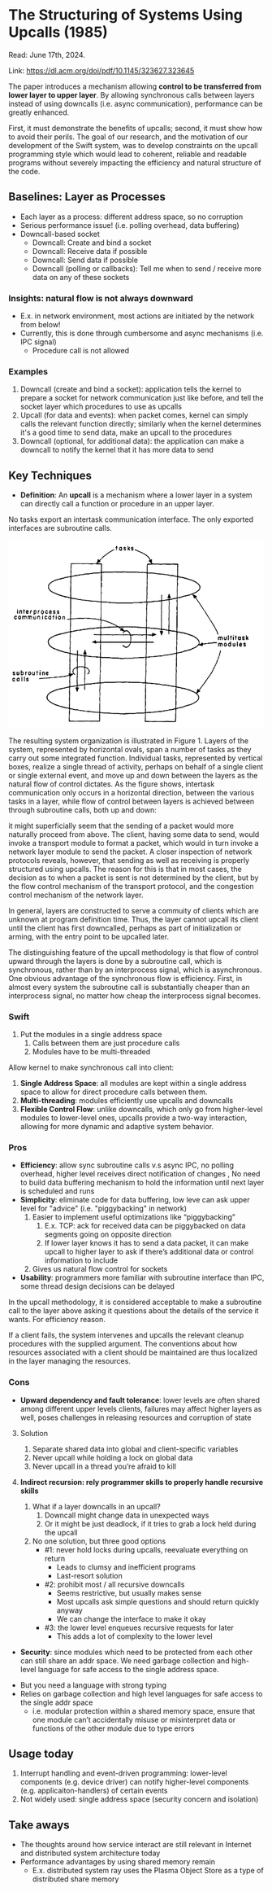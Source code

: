# The Structuring of Systems Using Upcalls (1985)

Read: June 17th, 2024.

Link: https://dl.acm.org/doi/pdf/10.1145/323627.323645

The paper introduces a mechanism allowing **control to be transferred from lower layer to upper layer**. By allowing synchronous calls between layers instead of using downcalls (i.e. async communication), performance can be greatly enhanced. 

First, it must demonstrate the benefits of upcalls; second, it must show how to avoid their perils. The goal of our research, and the motivation of our development of the Swift system, was to develop constraints on the upcall programming style which would lead to coherent, reliable and readable programs without severely impacting the efficiency and natural structure of the code. 

## Baselines: Layer as Processes
- Each layer as a process: different address space, so no corruption
- Serious performance issue! (i.e. polling overhead, data buffering)
- Downcall-based socket 
    - Downcall: Create and bind a socket
    - Downcall: Receive data if possible
    - Downcall: Send data if possible
    - Downcall (polling or callbacks): Tell me when to send / receive more data on any of these sockets

### Insights: natural flow is not always downward

- E.x. in network environment, most actions are initiated by the network from below!
- Currently, this is done through cumbersome and async mechanisms (i.e. IPC signal)
    - Procedure call is not allowed

### Examples 
1. Downcall (create and bind a socket): application tells the kernel to prepare a socket for network communication just like before, and tell the socket layer which procedures to use as upcalls
2. Upcall (for data and events): when packet comes, kernel can simply calls the relevant function directly; similarly when the kernel determines it's a good time to send data, make an upcall to the procedures
3. Downcall (optional, for additional data): the application can make a downcall to notify the kernel that it has more data to send
   
## Key Techniques 
* **Definition**: An **upcall** is a mechanism where a lower layer in a system can directly call a function or procedure in an upper layer.

No tasks export an intertask communication interface. The only exported interfaces are subroutine calls.

![alt text](images/23-upcall/diagram.png)

The resulting system organization is illustrated in Figure 1. Layers of the system, represented by horizontal ovals, span a
number of tasks as they carry out some integrated function. Individual tasks, represented by vertical boxes, realize a single thread of activity, perhaps on behalf of a single client or single external event, and move up and down between the layers as the natural flow of control dictates. As the figure shows, intertask communication only occurs in a horizontal direction, between the various tasks in a layer, while flow of control between layers is achieved between through subroutine calls, both up and down:

it might superficially seem that the sending of a packet would more naturally proceed from above. The client, having some data to send, would invoke a transport module to format a packet, which would in turn invoke a network layer module to send the packet. A closer inspection of network protocols reveals, however, that sending as well as receiving is properly structured using upcalls. The reason for this is that in
most cases, the decision as to when a packet is sent is not determined by the client, but by the flow control mechanism of the transport protocol, and the congestion control mechanism of the network layer.

In general, layers are constructed to serve a commuity of clients which are unknown at program definition time. Thus, the layer cannot upcall its client until the client has first downcalled, perhaps as part of initialization or arming, with the entry point to be upcalled later.

The distinguishing feature of the upcall methodology is that flow of control upward through the layers is done by a subroutine call, which is synchronous, rather than by an interprocess signal, which is asynchronous. One obvious advantage of the synchronous flow is efficiency. First, in almost every system the subroutine call is substantially cheaper than an interprocess signal, no matter how cheap the interprocess signal becomes.

### Swift

1. Put the modules in a single address space 
    1. Calls between them are just procedure calls 
    2. Modules have to be multi-threaded

Allow kernel to make synchronous call into client: 
1. **Single Address Space**: all modules are kept within a single address space to allow for direct procedure calls between them.
2. **Multi-threading**: modules efficiently use upcalls and downcalls
3. **Flexible Control Flow**: unlike downcalls, which only go from higher-level modules to lower-level ones, upcalls provide a two-way interaction, allowing for more dynamic and adaptive system behavior.

### Pros
* **Efficiency**: allow sync subroutine calls v.s async IPC, no polling overhead, higher level receives direct notification of changes , No need to build data buffering mechanism to hold the information until next layer is scheduled and runs 
* **Simplicity**: eliminate code for data buffering, low leve can ask upper level for "advice" (i.e. "piggybacking" in network) 
  1. Easier to implement useful optimizations like “piggybacking”
      1. E.x. TCP: ack for received data can be piggybacked on data segments going on opposite direction 
      2. If lower layer knows it has to send a data packet, it can make upcall to higher layer to ask if there’s additional data or control information to include
  2. Gives us natural flow control for sockets
* **Usability**: programmers more familiar with subroutine interface than IPC, some thread design decisions can be delayed

In the upcall methodology, it is considered acceptable to make a subroutine call to the layer above asking it questions about the details of the service it wants. For efficiency reason. 

If a client fails, the system intervenes and upcalls the relevant cleanup procedures with the supplied argument. The conventions about how resources associated with a client should be maintained are thus localized in the layer
managing the resources.

### Cons
* **Upward dependency and fault tolerance**: lower levels are often shared among different upper levels clients, failures may affect higher layers as well, poses challenges in releasing resources and corruption of state

3. Solution
    1. Separate shared data into global and client-specific variables 
    2. Never upcall while holding a lock on global data
    3. Never upcall in a thread you’re afraid to kill

2. **Indirect recursion: rely programmer skills to properly handle recursive skills** 
    1. What if a layer downcalls in an upcall? 
        1. Downcall might change data in unexpected ways
        2. Or it might be just deadlock, if it tries to grab a lock held during the upcall 
    2. No one solution, but three good options 
        - #1: never hold locks during upcalls, reevaluate everything on return
            - Leads to clumsy and inefficient programs
            - Last-resort solution
        - #2: prohibit most / all recursive downcalls
            - Seems restrictive, but usually makes sense
            - Most upcalls ask simple questions and should return quickly anyway
            - We can change the interface to make it okay
        - #3: the lower level enqueues recursive requests for later
            - This adds a lot of complexity to the lower level
  
* **Security**: since modules which need to be protected from each other can still share an addr space. We need garbage collection and high-level language for safe access to the single address space.
- But you need a language with strong typing
- Relies on garbage collection and high level languages for safe access to the single addr space
    - i.e. modular protection within a shared memory space, ensure that one module can’t accidentally misuse or misinterpret data or functions of the other module due to type errors

## Usage today 
1. Interrupt handling and event-driven programming: lower-level components (e.g. device driver) can notify higher-level components (e.g. applicaiton-handlers) of certain events
2. Not widely used: single address space (security concern and isolation) 

## Take aways

- The thoughts around how service interact are still relevant in Internet and distributed system architecture today
- Performance advantages by using shared memory remain
    - E.x. distributed system ray uses the Plasma Object Store as a type of distributed share memory